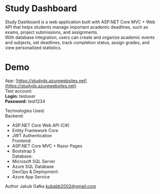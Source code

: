 # Study Dashboard

Study Dashboard is a web application built with ASP.NET Core MVC + Web API that helps students manage important academic deadlines, such as exams, project submissions, and assignments.  
With database integration, users can create and organize academic events and subjects, set deadlines, track completion status, assign grades, and view personalized statistics.

# Demo

App: [https://studyds.azurewebsites.net](https://studyds.azurewebsites.net)  
Test account:  
**Login:** testuser  
**Password:** test1234

Technologies Used:  
Backend:  
- ASP.NET Core Web API (C#)
- Entity Framework Core
- JWT Authentication  
Frontend:  
- ASP.NET Core MVC + Razor Pages
- Bootstrap 5  
Database:  
- Microsoft SQL Server
- Azure SQL Database  
DevOps & Deployment:  
- Azure App Service  

Author
Jakub Gałka
kubabb2002@gmail.com
